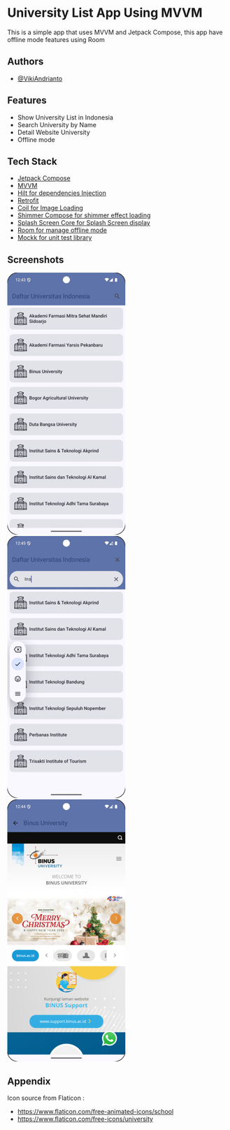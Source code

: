 
# University List App Using MVVM 

This is a simple app that uses MVVM and Jetpack Compose, this app have offline mode features using Room




## Authors

- [@VikiAndrianto](https://www.github.com/viki88)


## Features

- Show University List in Indonesia
- Search University by Name 
- Detail Website University
- Offline mode

## Tech Stack
- [Jetpack Compose](https://developer.android.com/compose) 
- [MVVM](https://developer.android.com/topic/architecture)
- [Hilt for dependencies Injection](https://developer.android.com/training/dependency-injection/hilt-android)
- [Retrofit](https://square.github.io/retrofit/)
- [Coil for Image Loading](https://github.com/coil-kt/coil)
- [Shimmer Compose for shimmer effect loading](https://github.com/valentinilk/compose-shimmer)
- [Splash Screen Core for Splash Screen display](https://developer.android.com/develop/ui/views/launch/splash-screen)
- [Room for manage offline mode](https://developer.android.com/training/data-storage/room)
- [Mockk for unit test library](https://mockk.io/)

## Screenshots

![home](screenshots/home_ss.png)
![search](screenshots/search_ss.png)
![webview](screenshots/webview_ss.png)


## Appendix

Icon source from Flaticon : 

- https://www.flaticon.com/free-animated-icons/school
- https://www.flaticon.com/free-icons/university

